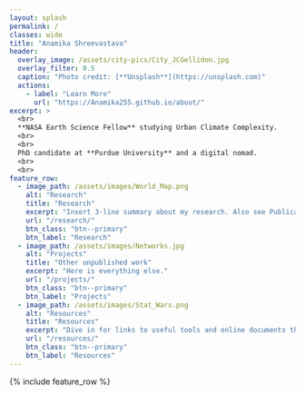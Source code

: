 ```yaml
---
layout: splash
permalink: /
classes: wide
title: "Anamika Shreevastava"
header:
  overlay_image: /assets/city-pics/City_JCGellidon.jpg
  overlay_filter: 0.5
  caption: "Photo credit: [**Unsplash**](https://unsplash.com)"
  actions:
    - label: "Learn More"
      url: "https://Anamika255.github.io/about/"
excerpt: >
  <br>
  **NASA Earth Science Fellow** studying Urban Climate Complexity.
  <br>
  <br>
  PhD candidate at **Purdue University** and a digital nomad.
  <br>
  <br>
feature_row:
  - image_path: /assets/images/World_Map.png
    alt: "Research"
    title: "Research"
    excerpt: "Insert 3-line summary about my research. Also see Publications and Presentations for more details"
    url: "/research/"
    btn_class: "btn--primary"
    btn_label: "Research"
  - image_path: /assets/images/Networks.jpg
    alt: "Projects"
    title: "Other unpublished work"
    excerpt: "Here is everything else."
    url: "/projects/"
    btn_class: "btn--primary"
    btn_label: "Projects"
  - image_path: /assets/images/Stat_Wars.png
    alt: "Resources"
    title: "Resources"
    excerpt: "Dive in for links to useful tools and online documents that I have curated over the years"
    url: "/resources/"
    btn_class: "btn--primary"
    btn_label: "Resources"
---
```


{% include feature_row %}

<!--
# Hello there! I am a PhD student at [Purdue University](https://www.purdue.edu/). This is my website under construction. Should be up and running by October 1st.

-->
